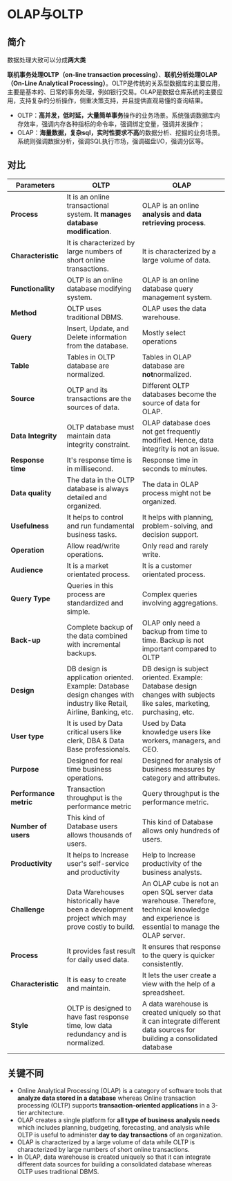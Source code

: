 # OLAP与OLTP

## 简介

数据处理大致可以分成**两大类**

**联机事务处理OLTP（on-line transaction processing）**、**联机分析处理OLAP（On-Line Analytical Processing）**。OLTP是传统的关系型数据库的主要应用，主要是基本的、日常的事务处理，例如银行交易。OLAP是数据仓库系统的主要应用，支持复杂的分析操作，侧重决策支持，并且提供直观易懂的查询结果。

- OLTP：**高并发，低时延，大量简单事务**操作的业务场景。系统强调数据库内存效率，强调内存各种指标的命令率，强调绑定变量，强调并发操作；
- OLAP：**海量数据，复杂sql，实时性要求不高**的数据分析、挖掘的业务场景。系统则强调数据分析，强调SQL执行市场，强调磁盘I/O，强调分区等。

## 对比

| **Parameters**         | **OLTP**                                                     | **OLAP**                                                     |
| ---------------------- | ------------------------------------------------------------ | ------------------------------------------------------------ |
| **Process**            | It is an online transactional system. **It manages database modification**. | OLAP is an online **analysis and data retrieving process**.  |
| **Characteristic**     | It is characterized by large numbers of short online transactions. | It is characterized by a large volume of data.               |
| **Functionality**      | OLTP is an online database modifying system.                 | OLAP is an online database query management system.          |
| **Method**             | OLTP uses traditional DBMS.                                  | OLAP uses the data warehouse.                                |
| **Query**              | Insert, Update, and Delete information from the database.    | Mostly select operations                                     |
| **Table**              | Tables in OLTP database are normalized.                      | Tables in OLAP database are **not**normalized.               |
| **Source**             | OLTP and its transactions are the sources of data.           | Different OLTP databases become the source of data for OLAP. |
| **Data Integrity**     | OLTP database must maintain data integrity constraint.       | OLAP database does not get frequently modified. Hence, data integrity is not an issue. |
| **Response time**      | It's response time is in millisecond.                        | Response time in seconds to minutes.                         |
| **Data quality**       | The data in the OLTP database is always detailed and organized. | The data in OLAP process might not be organized.             |
| **Usefulness**         | It helps to control and run fundamental business tasks.      | It helps with planning, problem-solving, and decision support. |
| **Operation**          | Allow read/write operations.                                 | Only read and rarely write.                                  |
| **Audience**           | It is a market orientated process.                           | It is a customer orientated process.                         |
| **Query Type**         | Queries in this process are standardized and simple.         | Complex queries involving aggregations.                      |
| **Back-up**            | Complete backup of the data combined with incremental backups. | OLAP only need a backup from time to time. Backup is not important compared to OLTP |
| **Design**             | DB design is application oriented. Example: Database design changes with industry like Retail, Airline, Banking, etc. | DB design is subject oriented. Example: Database design changes with subjects like sales, marketing, purchasing, etc. |
| **User type**          | It is used by Data critical users like clerk, DBA & Data Base professionals. | Used by Data knowledge users like workers, managers, and CEO. |
| **Purpose**            | Designed for real time business operations.                  | Designed for analysis of business measures by category and attributes. |
| **Performance metric** | Transaction throughput is the performance metric             | Query throughput is the performance metric.                  |
| **Number of users**    | This kind of Database users allows thousands of users.       | This kind of Database allows only hundreds of users.         |
| **Productivity**       | It helps to Increase user's self-service and productivity    | Help to Increase productivity of the business analysts.      |
| **Challenge**          | Data Warehouses historically have been a development project which may prove costly to build. | An OLAP cube is not an open SQL server data warehouse. Therefore, technical knowledge and experience is essential to manage the OLAP server. |
| **Process**            | It provides fast result for daily used data.                 | It ensures that response to the query is quicker consistently. |
| **Characteristic**     | It is easy to create and maintain.                           | It lets the user create a view with the help of a spreadsheet. |
| **Style**              | OLTP is designed to have fast response time, low data redundancy and is normalized. | A data warehouse is created uniquely so that it can integrate different data sources for building a consolidated database |



## 关键不同

- Online Analytical Processing (OLAP) is a category of software tools that **analyze data stored in a database** whereas Online transaction processing (OLTP) supports **transaction-oriented applications** in a 3-tier architecture.
- OLAP creates a single platform for **all type of business analysis needs** which includes planning, budgeting, forecasting, and analysis while OLTP is useful to administer **day to day transactions** of an organization.
- OLAP is characterized by a large volume of data while OLTP is characterized by large numbers of short online transactions.
- In OLAP, data warehouse is created uniquely so that it can integrate different data sources for building a consolidated database whereas OLTP uses traditional DBMS.